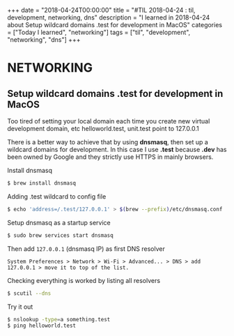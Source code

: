 +++
date = "2018-04-24T00:00:00"
title = "#TIL 2018-04-24 : til, development, networking, dns"
description = "I learned in 2018-04-24 about Setup wildcard domains .test for development in MacOS"
categories = ["Today I learned", "networking"]
tags = ["til", "development", "networking", "dns"]
+++


# NETWORKING

## Setup wildcard domains .test for development in MacOS

Too tired of setting your local domain each time you create new virtual development domain, etc helloworld.test, unit.test point to 127.0.0.1

There is a better way to achieve that by using **dnsmasq**, then set up a wildcard domains for development. In this case I use **.test** because **.dev** has been owned by Google and they strictly use HTTPS in mainly browsers.

Install dnsmasq

```bash
$ brew install dnsmasq
```

Adding .test wildcard to config file

```bash
$ echo 'address=/.test/127.0.0.1' > $(brew --prefix)/etc/dnsmasq.conf
```

Setup dnsmasq as a startup service

```bash
$ sudo brew services start dnsmasq
```

Then add `127.0.0.1` (dnsmasq IP) as first DNS resolver

```
System Preferences > Network > Wi-Fi > Advanced... > DNS > add 127.0.0.1 > move it to top of the list.
```

Checking everything is worked by listing all resolvers

```bash
$ scutil --dns
```

Try it out

```bash
$ nslookup -type=a something.test
$ ping helloworld.test
```
